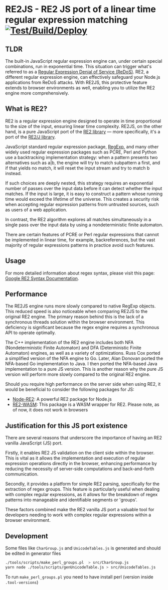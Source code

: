 # RE2JS - RE2 JS port of a linear time regular expression matching [![Test/Build/Deploy](https://github.com/le0pard/re2js/actions/workflows/tests.yml/badge.svg)](https://github.com/le0pard/re2js/actions/workflows/tests.yml)

## TLDR

The built-in JavaScript regular expression engine can, under certain special combinations, run in exponential time. This situation can trigger what's referred to as a [Regular Expression Denial of Service (ReDoS)](https://www.owasp.org/index.php/Regular_expression_Denial_of_Service_-_ReDoS). RE2, a different regular expression engine, can effectively safeguard your Node.js applications from ReDoS attacks. With RE2JS, this protective feature extends to browser environments as well, enabling you to utilize the RE2 engine more comprehensively.

## What is RE2?

RE2 is a regular expression engine designed to operate in time proportional to the size of the input, ensuring linear time complexity. RE2JS, on the other hand, is a pure JavaScript port of the [RE2 library](https://github.com/google/re2) — more specifically, it's a port of the [RE2/J library](https://github.com/google/re2j).

JavaScript standard regular expression package, [RegExp](https://developer.mozilla.org/en-US/docs/Web/JavaScript/Guide/Regular_expressions), and many other widely used regular expression packages such as PCRE, Perl and Python use a backtracking implementation strategy: when a pattern presents two alternatives such as a|b, the engine will try to match subpattern a first, and if that yields no match, it will reset the input stream and try to match b instead.

If such choices are deeply nested, this strategy requires an exponential number of passes over the input data before it can detect whether the input matches. If the input is large, it is easy to construct a pattern whose running time would exceed the lifetime of the universe. This creates a security risk when accepting regular expression patterns from untrusted sources, such as users of a web application.

In contrast, the RE2 algorithm explores all matches simultaneously in a single pass over the input data by using a nondeterministic finite automaton.

There are certain features of PCRE or Perl regular expressions that cannot be implemented in linear time, for example, backreferences, but the vast majority of regular expressions patterns in practice avoid such features.

## Usage


For more detailed information about regex syntax, please visit this page: [Google RE2 Syntax Documentation](https://github.com/google/re2/wiki/Syntax).

## Performance

The RE2JS engine runs more slowly compared to native RegExp objects. This reduced speed is also noticeable when comparing RE2JS to the original RE2 engine. The primary reason behind this is the lack of a synchronous threads solution within the browser environment. This deficiency is significant because the regex engine requires a synchronous API to operate optimally.

The C++ implementation of the RE2 engine includes both NFA (Nondeterministic Finite Automaton) and DFA (Deterministic Finite Automaton) engines, as well as a variety of optimizations. Russ Cox ported a simplified version of the NFA engine to Go. Later, Alan Donovan ported the NFA-based Go implementation to Java. I then ported the NFA-based Java implementation to a pure JS version. This is another reason why the pure JS version will perform more slowly compared to the original RE2 engine.

Should you require high performance on the server side when using RE2, it would be beneficial to consider the following packages for JS:

 - [Node-RE2](https://github.com/uhop/node-re2/): A powerful RE2 package for Node.js
 - [RE2-WASM](https://github.com/google/re2-wasm/): This package is a WASM wrapper for RE2. Please note, as of now, it does not work in browsers

## Justification for this JS port existence

There are several reasons that underscore the importance of having an RE2 vanilla JavaScript (JS) port.

Firstly, it enables RE2 JS validation on the client side within the browser. This is vital as it allows the implementation and execution of regular expression operations directly in the browser, enhancing performance by reducing the necessity of server-side computations and back-and-forth communication.

Secondly, it provides a platform for simple RE2 parsing, specifically for the extraction of regex groups. This feature is particularly useful when dealing with complex regular expressions, as it allows for the breakdown of regex patterns into manageable and identifiable segments or 'groups'.

These factors combined make the RE2 vanilla JS port a valuable tool for developers needing to work with complex regular expressions within a browser environment.

## Development

Some files like `CharGroup.js` and `UnicodeTables.js` is generated and should be edited in generator files

```bash
./tools/scripts/make_perl_groups.pl  > src/CharGroup.js
yarn node ./tools/scripts/genUnicodeTable.js > src/UnicodeTables.js
```

To run `make_perl_groups.pl` you need to have install perl (version inside `.tool-versions`)
